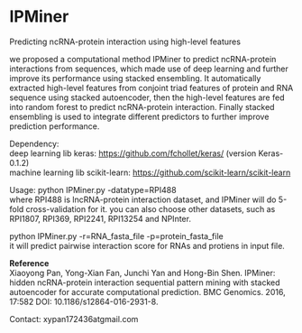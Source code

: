 # IPMiner
Predicting ncRNA-protein interaction using high-level features <br>

we proposed a computational method IPMiner to predict ncRNA-protein interactions from sequences, which made use of deep learning and further improve its performance using stacked 
ensembling. It automatically extracted high-level features from conjoint triad features of protein and RNA sequence using stacked autoencoder, then the high-level features are fed into random forest 
to predict ncRNA-protein 
interaction. Finally stacked ensembling is used to integrate different predictors to further improve prediction performance.

Dependency: <br>
deep learning lib keras: https://github.com/fchollet/keras/  (version Keras-0.1.2)<br>
machine learning lib scikit-learn: https://github.com/scikit-learn/scikit-learn <br>

Usage:
python IPMiner.py -datatype=RPI488  <br>
where RPI488 is lncRNA-protein interaction dataset, and IPMiner will do 5-fold cross-validation for it. you can also choose other datasets, such as RPI1807, RPI369, RPI2241, RPI13254 and NPInter. <br>

python IPMiner.py -r=RNA_fasta_file -p=protein_fasta_file   <br>
it will predict pairwise interaction score for RNAs and protiens in input file.

<b> Reference </b> <br>
Xiaoyong Pan, Yong-Xian Fan, Junchi Yan and Hong-Bin Shen. IPMiner: hidden ncRNA-protein interaction sequential pattern mining with stacked autoencoder for accurate computational prediction. BMC Genomics. 2016, 17:582 DOI: 10.1186/s12864-016-2931-8.

Contact: xypan172436atgmail.com
